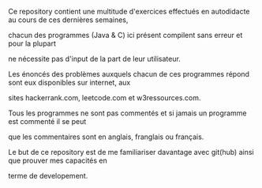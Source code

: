Ce repository contient une multitude d'exercices effectués en autodidacte au cours de ces dernières semaines,

chacun des programmes (Java & C) ici présent compilent sans erreur et pour la plupart

ne nécessite pas d'input de la part de leur utilisateur.

Les énoncés des problèmes auxquels chacun de ces programmes répond sont eux disponibles sur internet, aux

sites hackerrank.com, leetcode.com et w3ressources.com.

Tous les programmes ne sont pas commentés et si jamais un programme est commenté il se peut

que les commentaires sont en anglais, franglais ou français.

Le but de ce repository est de me familiariser davantage avec git(hub) ainsi que prouver mes capacités en 

terme de developement.
